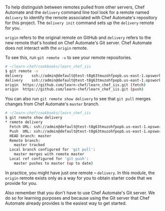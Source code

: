 To help distinguish between remotes pulled from other servers, Chef Automate and the `delivery` command line tool look for a remote named `delivery` to identify the remote associated with Chef Automate's repository for this project. The `delivery init` command sets up the `delivery` remote for you.

`origin` refers to the original remote on GitHub and `delivery` refers to the new remote that's hosted on Chef Automate's Git server. Chef Automate does not interact with the `origin` remote.

To see this, run `git remote -v` to see your remote repositories.

```bash
# ~/learn-chef/cookbooks/learn_chef_iis
$ git remote -v
delivery	ssh://admin@default@test-t8g63tmuzohfpopb.us-east-1.opsworks-cm.io:8989/default/my-org/learn_chef_iis (fetch)
delivery	ssh://admin@default@test-t8g63tmuzohfpopb.us-east-1.opsworks-cm.io:8989/default/my-org/learn_chef_iis (push)
origin	https://github.com/learn-chef/learn_chef_iis.git (fetch)
origin	https://github.com/learn-chef/learn_chef_iis.git (push)
```

You can also run `git remote show delivery` to see that `git pull` merges changes from Chef Automate's `master` branch.

```bash
# ~/learn-chef/cookbooks/learn_chef_iis
$ git remote show delivery
* remote delivery
  Fetch URL: ssh://admin@default@test-t8g63tmuzohfpopb.us-east-1.opsworks-cm.io:8989/default/my-org/learn_chef_iis
  Push  URL: ssh://admin@default@test-t8g63tmuzohfpopb.us-east-1.opsworks-cm.io:8989/default/my-org/learn_chef_iis
  HEAD branch: master
  Remote branch:
    master tracked
  Local branch configured for 'git pull':
    master merges with remote master
  Local ref configured for 'git push':
    master pushes to master (up to date)
```

In practice, you might have just one remote &ndash; `delivery`. In this module, the `origin` remote exists only as a way for you to obtain starter code that we provide for you.

Also remember that you don't have to use Chef Automate's Git server. We do so for learning purposes and because using the Git server that Chef Automate already provides is the easiest way to get started.
